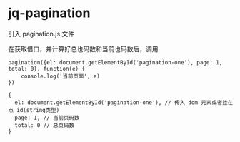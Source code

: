 # jq-pagination

引入 pagination.js 文件

在获取借口，并计算好总也码数和当前也码数后，调用

```
pagination({el: document.getElementById('pagination-one'), page: 1, total: 0}, function(e) {
    console.log('当前页面', e)
})
```

```
{
  el: document.getElementById('pagination-one'), // 传入 dom 元素或者挂在点 id(string类型)
  page: 1, // 当前页码数
  total: 0 // 总页码数
}
```
